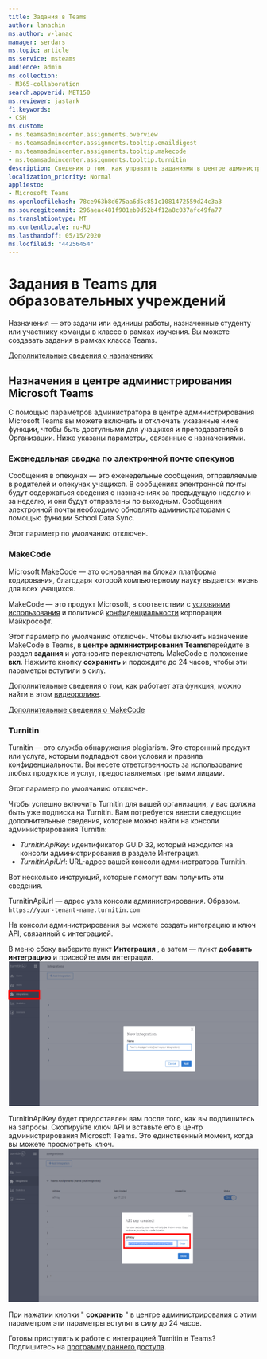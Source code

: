 ```yaml
---
title: Задания в Teams
author: lanachin
ms.author: v-lanac
manager: serdars
ms.topic: article
ms.service: msteams
audience: admin
ms.collection:
- M365-collaboration
search.appverid: MET150
ms.reviewer: jastark
f1.keywords:
- CSH
ms.custom:
- ms.teamsadmincenter.assignments.overview
- ms.teamsadmincenter.assignments.tooltip.emaildigest
- ms.teamsadmincenter.assignments.tooltip.makecode
- ms.teamsadmincenter.assignments.tooltip.turnitin
description: Сведения о том, как управлять заданиями в центре администрирования Microsoft Teams в Teams для образовательных учреждений.
localization_priority: Normal
appliesto:
- Microsoft Teams
ms.openlocfilehash: 78ce963b8d675aa6d5c851c1081472559d24c3a3
ms.sourcegitcommit: 296aeac481f901eb9d52b4f12a8c037afc49fa77
ms.translationtype: MT
ms.contentlocale: ru-RU
ms.lasthandoff: 05/15/2020
ms.locfileid: "44256454"
---
```

# <a name="assignments-in-teams-for-education"></a>Задания в Teams для образовательных учреждений

Назначения — это задачи или единицы работы, назначенные студенту или участнику команды в классе в рамках изучения. Вы можете создавать задания в рамках класса Teams.

[Дополнительные сведения о назначениях](https://support.office.com/article/microsoft-teams-5aa4431a-8a3c-4aa5-87a6-b6401abea114?ui=en-US&rs=en-IE&ad=IE#ID0EAABAAA=Assignments)

## <a name="assignments-in-the-microsoft-teams-admin-center"></a>Назначения в центре администрирования Microsoft Teams

С помощью параметров администратора в центре администрирования Microsoft Teams вы можете включать и отключать указанные ниже функции, чтобы быть доступными для учащихся и преподавателей в Организации. Ниже указаны параметры, связанные с назначениями.

<a name="#bkemaildigest"> </a>
### <a name="weekly-guardian-email-digest"></a>Еженедельная сводка по электронной почте опекунов

Сообщения в опекунах — это еженедельные сообщения, отправляемые в родителей и опекунах учащихся. В сообщениях электронной почты будут содержаться сведения о назначениях за предыдущую неделю и за неделю, и они будут отправлены по выходным. Сообщения электронной почты необходимо обновлять администраторами с помощью функции School Data Sync.

Этот параметр по умолчанию отключен.

<a name="bkmakecode"> </a>
### <a name="makecode"></a>MakeCode
Microsoft MakeCode — это основанная на блоках платформа кодирования, благодаря которой компьютерному науку выдается жизнь для всех учащихся. 

MakeCode — это продукт Microsoft, в соответствии с [условиями использования](https://go.microsoft.com/fwlink/?LinkID=206977) и политикой [конфиденциальности](https://go.microsoft.com/fwlink/?LinkId=521839) корпорации Майкрософт.

Этот параметр по умолчанию отключен. Чтобы включить назначение MakeCode в Teams, в **центре администрирования Teams**перейдите в раздел **задания** и установите переключатель MakeCode в положение **вкл**. Нажмите кнопку **сохранить** и подождите до 24 часов, чтобы эти параметры вступили в силу.

Дополнительные сведения о том, как работает эта функция, можно найти в этом [видеоролике](https://makecode.com/blog/teams/teams-assignments).

[Дополнительные сведения о MakeCode](https://aka.ms/makecode)

<a name="#turnitin"> </a>
### <a name="turnitin"></a>Turnitin

Turnitin — это служба обнаружения plagiarism. Это сторонний продукт или услуга, которым подпадают свои условия и правила конфиденциальности. Вы несете ответственность за использование любых продуктов и услуг, предоставляемых третьими лицами.

Этот параметр по умолчанию отключен.

Чтобы успешно включить Turnitin для вашей организации, у вас должна быть уже подписка на Turnitin. Вам потребуется ввести следующие дополнительные сведения, которые можно найти на консоли администрирования Turnitin:

  * _TurnitinApiKey_: идентификатор GUID 32, который находится на консоли администрирования в разделе Интеграция.
  * _TurnitinApiUrl_: URL-адрес вашей консоли администратора Turnitin.

Вот несколько инструкций, которые помогут вам получить эти сведения.

TurnitinApiUrl — адрес узла консоли администрирования.
Образом. `https://your-tenant-name.turnitin.com`

На консоли администрирования вы можете создать интеграцию и ключ API, связанный с интеграцией.

В меню сбоку выберите пункт **Интеграция** , а затем — пункт **добавить интеграцию** и присвойте имя интеграции.
![Снимок экрана, демонстрирующий Добавление новой интеграции](./educationImages/Assignments_mopo_turnitin2.png)

TurnitinApiKey будет предоставлен вам после того, как вы подпишитесь на запросы. Скопируйте ключ API и вставьте его в центр администрирования Microsoft Teams.  Это единственный момент, когда вы можете просмотреть ключ.
![Снимок экрана, на котором показано, как копировать ключ API](./educationImages/Assignments_mopo_turnitin3.png)

При нажатии кнопки " **сохранить** " в центре администрирования с этим параметром эти параметры вступят в силу до 24 часов.

Готовы приступить к работе с интеграцией Turnitin в Teams? Подпишитесь на [программу раннего доступа](https://www.turnitin.com/products/feedback-studio/microsoft-teams-integration).
